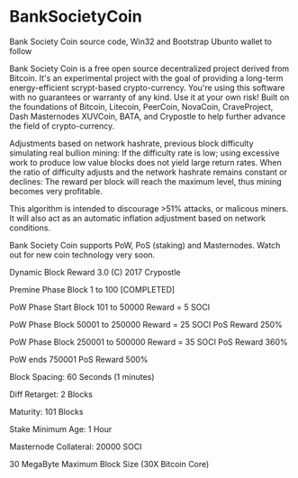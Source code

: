 # BankSocietyCoin
Bank Society Coin source code, Win32 and Bootstrap
Ubunto wallet to follow

Bank Society Coin is a free open source decentralized project derived from Bitcoin. It's an experimental project with the goal of providing a long-term energy-efficient scrypt-based crypto-currency. You're using this software with no guarantees or warranty of any kind. Use it at your own risk! Built on the foundations of Bitcoin, Litecoin, PeerCoin, NovaCoin, CraveProject, Dash Masternodes XUVCoin, BATA, and Crypostle to help further advance the field of crypto-currency.

Adjustments based on network hashrate, previous block difficulty simulating real bullion mining: If the difficulty rate is low; using excessive work to produce low value blocks does not yield large return rates. When the ratio of difficulty adjusts and the network hashrate remains constant or declines: The reward per block will reach the maximum level, thus mining becomes very profitable.

This algorithm is intended to discourage >51% attacks, or malicous miners. It will also act as an automatic inflation adjustment based on network conditions.

Bank Society Coin supports PoW, PoS (staking) and Masternodes.
Watch out for new coin technology very soon.

Dynamic Block Reward 3.0 (C) 2017 Crypostle

Premine Phase	Block 1 to 100 [COMPLETED]

PoW Phase Start Block 101 to 50000      Reward = 5  SOCI    

PoW Phase  			Block 50001 to 250000   Reward = 25 SOCI  PoS Reward  250%

PoW Phase				Block 250001 to 500000	Reward = 35 SOCI  PoS Reward  360%

PoW ends 750001				                                    PoS Reward  500%							


Block Spacing: 60 Seconds (1 minutes)

Diff Retarget: 2 Blocks

Maturity: 101 Blocks

Stake Minimum Age: 1 Hour

Masternode Collateral: 20000 SOCI

30 MegaByte Maximum Block Size (30X Bitcoin Core)
